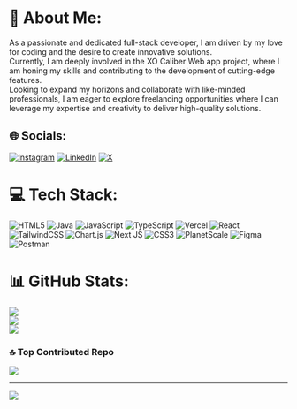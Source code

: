 # 💫 About Me:
As a passionate and dedicated full-stack developer, I am driven by my love for coding and the desire to create innovative solutions.<br>Currently, I am deeply involved in the XO Caliber Web app project, where I am honing my skills and contributing to the development of cutting-edge features.<br>Looking to expand my horizons and collaborate with like-minded professionals, I am eager to explore freelancing opportunities where I can leverage my expertise and creativity to deliver high-quality solutions.


## 🌐 Socials:
[![Instagram](https://img.shields.io/badge/Instagram-%23E4405F.svg?logo=Instagram&logoColor=white)](https://instagram.com/__vishnu_ohnu__) [![LinkedIn](https://img.shields.io/badge/LinkedIn-%230077B5.svg?logo=linkedin&logoColor=white)](https://linkedin.com/in/vishnudarrshanorp) [![X](https://img.shields.io/badge/X-black.svg?logo=X&logoColor=white)](https://x.com/vishnudarrshan) 

# 💻 Tech Stack:
![HTML5](https://img.shields.io/badge/html5-%23E34F26.svg?style=plastic&logo=html5&logoColor=white) ![Java](https://img.shields.io/badge/java-%23ED8B00.svg?style=plastic&logo=openjdk&logoColor=white) ![JavaScript](https://img.shields.io/badge/javascript-%23323330.svg?style=plastic&logo=javascript&logoColor=%23F7DF1E) ![TypeScript](https://img.shields.io/badge/typescript-%23007ACC.svg?style=plastic&logo=typescript&logoColor=white) ![Vercel](https://img.shields.io/badge/vercel-%23000000.svg?style=plastic&logo=vercel&logoColor=white) ![React](https://img.shields.io/badge/react-%2320232a.svg?style=plastic&logo=react&logoColor=%2361DAFB) ![TailwindCSS](https://img.shields.io/badge/tailwindcss-%2338B2AC.svg?style=plastic&logo=tailwind-css&logoColor=white) ![Chart.js](https://img.shields.io/badge/chart.js-F5788D.svg?style=plastic&logo=chart.js&logoColor=white) ![Next JS](https://img.shields.io/badge/Next-black?style=plastic&logo=next.js&logoColor=white) ![CSS3](https://img.shields.io/badge/css3-%231572B6.svg?style=plastic&logo=css3&logoColor=white) ![PlanetScale](https://img.shields.io/badge/planetscale-%23000000.svg?style=plastic&logo=planetscale&logoColor=white) ![Figma](https://img.shields.io/badge/figma-%23F24E1E.svg?style=plastic&logo=figma&logoColor=white) ![Postman](https://img.shields.io/badge/Postman-FF6C37?style=plastic&logo=postman&logoColor=white)
# 📊 GitHub Stats:
![](https://github-readme-stats.vercel.app/api?username=vishnudarrshan&theme=vue-dark&hide_border=false&include_all_commits=false&count_private=true)<br/>
![](https://github-readme-streak-stats.herokuapp.com/?user=vishnudarrshan&theme=vue-dark&hide_border=false)<br/>
![](https://github-readme-stats.vercel.app/api/top-langs/?username=vishnudarrshan&theme=vue-dark&hide_border=false&include_all_commits=false&count_private=true&layout=compact)

### 🔝 Top Contributed Repo
![](https://github-contributor-stats.vercel.app/api?username=vishnudarrshan&limit=5&theme=dark&combine_all_yearly_contributions=true)

---
[![](https://visitcount.itsvg.in/api?id=vishnudarrshan&icon=0&color=3)](https://visitcount.itsvg.in)

<!-- Proudly created with GPRM ( https://gprm.itsvg.in ) -->
